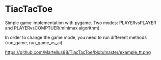 # TiacTacToe
Simple game implementation with pygame. Two modes: PLAYERvsPLAYER and PLAYERvsCOMPTUER(minimax algorithm)

In order to change the game mode, you need to run different methods (run_game, run_game_vs_ai)

https://github.com/Martellus88/TiacTacToe/blob/master/example_tt.png
